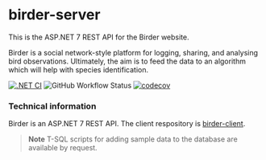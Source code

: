 # birder-server

This is the ASP.NET 7 REST API for the Birder website. 

Birder is a social network-style platform for logging, sharing, and analysing bird observations. Ultimately, the aim is to feed the data to an algorithm which will help with species identification. 

[![.NET CI](https://github.com/WinthorpeCross/birder-server/actions/workflows/dotnet.yml/badge.svg)](https://github.com/WinthorpeCross/birder-server/actions/workflows/dotnet.yml)
![GitHub Workflow Status](https://img.shields.io/github/actions/workflow/status/WinthorpeCross/birder-server/dotnet.yml)
[![codecov](https://codecov.io/gh/WinthorpeCross/birder-server/branch/master/graph/badge.svg?token=OCD78ZYJ6Y)](https://codecov.io/gh/WinthorpeCross/birder-server)


### Technical information

Birder is an ASP.NET 7 REST API.
The client respository is [birder-client](https://github.com/WinthorpeCross/birder-server).

> **Note**
> T-SQL scripts for adding sample data to the database are available by request.
